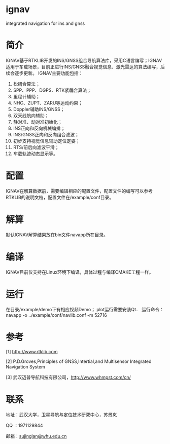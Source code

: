 # ignav
integrated navigation for ins and gnss

# 简介
IGNAV基于RTKLIB开发的INS/GNSS组合导航算法库，采用C语言编写；IGNAV适用于车载场景，目前正进行INS/GNSS融合视觉信息、激光雷达的算法编写，后续会逐步更新。
IGNAV主要功能包括：
  1. 松耦合算法；
  2. SPP、PPP、DGPS、RTK紧耦合算法；
  3. 里程计辅助；
  4. NHC、ZUPT、ZARU等运动约束；
  5. Doppler辅助INS/GNSS；
  6. 双天线航向辅助；
  7. 静对准、动对准初始化；
  8. INS正向和反向机械编排；
  9. INS/GNSS正向和反向组合滤波；
  10. 初步支持视觉信息辅助定位定姿；
  11. RTS/前后向滤波平滑；
  12. 车载轨迹动态显示等。

# 配置
IGNAV在解算数据前，需要编辑相应的配置文件，配置文件的编写可以参考RTKLIB的说明文档，配置文件在/example/conf目录。

# 解算
默认IGNAV解算结果放在bin文件navapp所在目录。

# 编译
IGNAV目前仅支持在Linux环境下编译，具体过程与编译CMAKE工程一样。

# 运行
在目录/example/demo下有相应视频Demo；
plot运行需要安装Qt．
运行命令：navapp -o ../example/conf/navlib.conf -m 52716

# 参考
[1] http://www.rtklib.com

[2] P.D.Groves,Principles of GNSS,Intertial,and Multisensor Integrated Navigation System

[3] 武汉迈普导航科技有限公司，http://www.whmpst.com/cn/

# 联系
地址：武汉大学，卫星导航与定位技术研究中心，苏景岚

QQ  ：1971129844

邮箱：sujinglan@whu.edu.cn

